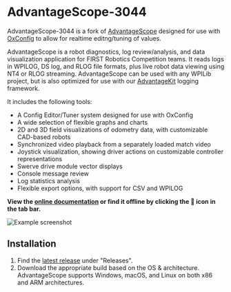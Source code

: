 # AdvantageScope-3044

AdvantageScope-3044 is a fork of [AdvantageScope](https://github.com/Mechanical-Advantage/AdvantageScope) designed for use with [OxConfig](https://github.com/FRCTeam3044/OxConfig) to allow for realtime editng/tuning of values.

AdvantageScope is a robot diagnostics, log review/analysis, and data visualization application for FIRST Robotics Competition teams. It reads logs in WPILOG, DS log, and RLOG file formats, plus live robot data viewing using NT4 or RLOG streaming. AdvantageScope can be used with any WPILib project, but is also optimized for use with our [AdvantageKit](https://github.com/Mechanical-Advantage/AdvantageKit) logging framework.

It includes the following tools:

- A Config Editor/Tuner system designed for use with OxConfig
- A wide selection of flexible graphs and charts
- 2D and 3D field visualizations of odometry data, with customizable CAD-based robots
- Synchronized video playback from a separately loaded match video
- Joystick visualization, showing driver actions on customizable controller representations
- Swerve drive module vector displays
- Console message review
- Log statistics analysis
- Flexible export options, with support for CSV and WPILOG

**View the [online documentation](/docs/INDEX.md) or find it offline by clicking the 📖 icon in the tab bar.**

![Example screenshot](/docs/resources/screenshot-light.png)

## Installation

1. Find the [latest release](https://github.com/FRCTeam3044/AdvantageScope-3044/releases/latest) under "Releases".
2. Download the appropriate build based on the OS & architecture. AdvantageScope supports Windows, macOS, and Linux on both x86 and ARM architectures.
